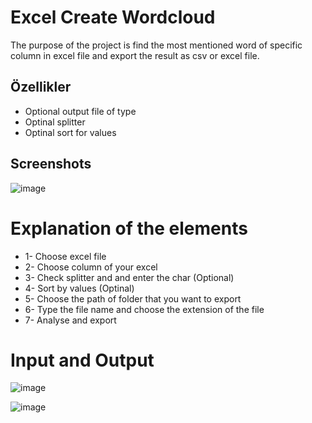
# Excel Create Wordcloud

The purpose of the project is find the most mentioned word of specific column in excel file and export the result as csv or excel file.


## Özellikler
- Optional output file of type
- Optinal splitter
- Optinal sort for values

  
## Screenshots

![image](https://github.com/baykirac/Excel-Wordcloud/assets/37344628/73e2b08c-4d7b-4b89-8b43-b9b7411291ec)

# Explanation of the elements
- 1- Choose excel file
- 2- Choose column of your excel
- 3- Check splitter and and enter the char (Optional)
- 4- Sort by values (Optinal)
- 5- Choose the path of folder that you want to export
- 6- Type the file name and choose the extension of the file
- 7- Analyse and export

# Input and Output

![image](https://github.com/baykirac/Excel-Wordcloud/assets/37344628/750673aa-8e58-4817-bf44-fd268b20f71f)

![image](https://github.com/baykirac/Excel-Wordcloud/assets/37344628/d7a4a14b-f9c7-4f1c-8ef9-33fe48dfc74f)
